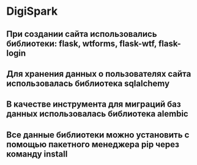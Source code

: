 <h1>DigiSpark</h1>
<h2>При создании сайта использовались библиотеки: flask, wtforms, flask-wtf, flask-login</h2>
<h2>Для хранения данных о пользователях сайта использовалась библиотека sqlalchemy</h2>
<h2>В качестве инструмента для миграций баз данных использовалась библиотека alembic</h2>
<h2>Все данные библиотеки можно установить с помощью пакетного менеджера pip через команду install</h2>